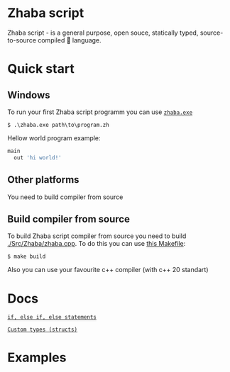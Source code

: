 # Zhaba script
Zhaba script - is a general purpose, open souce, statically typed, source-to-source compiled 🐸 language.

# Quick start
## Windows
To run your first Zhaba script programm you can use [`zhaba.exe`](https://github.com/Wgmlgz/Zhaba-script-lang/blob/main/Bin/zhaba.exe)
```console
$ .\zhaba.exe path\to\program.zh
```
Hellow world program example:
```py
main
  out 'hi world!'
```
## Other platforms
You need to build compiler from source
## Build compiler from source
To build Zhaba script compiler from source you need to build [./Src/Zhaba/zhaba.cpp](https://github.com/Wgmlgz/Zhaba-script-lang/blob/main/Src/Zhaba/zhaba.cpp). To do this you can use [this Makefile](https://github.com/Wgmlgz/Zhaba-script-lang/blob/main/Src/Zhaba/Makefile):
```console
$ make build
```
Also you can use your favourite c++ compiler (with c++ 20 standart) 
# Docs

[`if, else if, else statements`](https://github.com/Wgmlgz/Zhaba-script-lang/blob/main/Docs/if.md)

[`Custom types (structs)`](https://github.com/Wgmlgz/Zhaba-script-lang/blob/main/Docs/struct.md)

# Examples